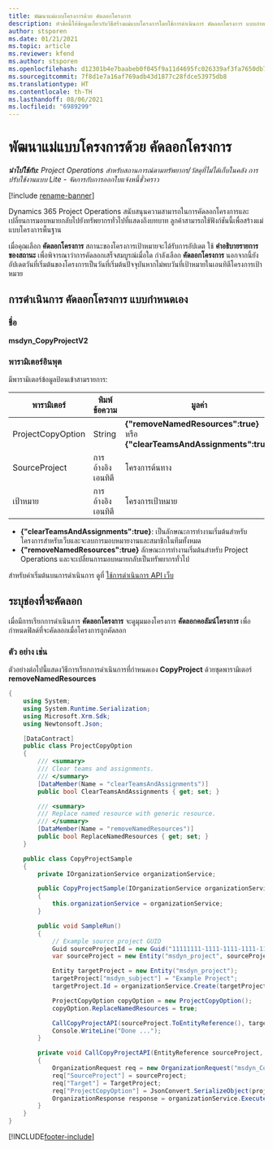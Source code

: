 ```yaml
---
title: พัฒนาแม่แบบโครงการด้วย คัดลอกโครงการ
description: หัวข้อนี้ให้ข้อมูลเกี่ยวกับวิธีสร้างแม่แบบโครงการโดยใช้การดำเนินการ คัดลอกโครงการ แบบกำหนดเอง
author: stsporen
ms.date: 01/21/2021
ms.topic: article
ms.reviewer: kfend
ms.author: stsporen
ms.openlocfilehash: d12301b4e7baabeb0f045f9a11d4695fc026339af3fa7650db7177c495c71e90
ms.sourcegitcommit: 7f8d1e7a16af769adb43d1877c28fdce53975db8
ms.translationtype: HT
ms.contentlocale: th-TH
ms.lasthandoff: 08/06/2021
ms.locfileid: "6989299"
---
```

# <a name="develop-project-templates-with-copy-project"></a>พัฒนาแม่แบบโครงการด้วย คัดลอกโครงการ

_**นำไปใช้กับ:** Project Operations สำหรับสถานการณ์ตามทรัพยากร/วัสดุที่ไม่ได้เก็บในคลัง การปรับใช้งานแบบ Lite - จัดการกับการออกใบแจ้งหนี้ชั่วคราว_

[!include [rename-banner](~/includes/cc-data-platform-banner.md)]

Dynamics 365 Project Operations สนับสนุนความสามารถในการคัดลอกโครงการและเปลี่ยนการมอบหมายกลับไปยังทรัพยากรทั่วไปที่แสดงถึงบทบาท ลูกค้าสามารถใช้ฟังก์ชันนี้เพื่อสร้างแม่แบบโครงการพื้นฐาน

เมื่อคุณเลือก **คัดลอกโครงการ** สถานะของโครงการเป้าหมายจะได้รับการอัปเดต ใช้ **คำอธิบายรายการของสถานะ** เพื่อพิจารณาว่าการคัดลอกเสร็จสมบูรณ์เมื่อใด กำลังเลือก **คัดลอกโครงการ** นอกจากนี้ยังอัปเดตวันที่เริ่มต้นของโครงการเป็นวันที่เริ่มต้นปัจจุบันหากไม่พบวันที่เป้าหมายในเอนทิตีโครงการเป้าหมาย

## <a name="copy-project-custom-action"></a>การดำเนินการ คัดลอกโครงการ แบบกำหนดเอง 

### <a name="name"></a>ชื่อ 

**msdyn_CopyProjectV2**

### <a name="input-parameters"></a>พารามิเตอร์อินพุต
มีพารามิเตอร์ข้อมูลป้อนเข้าสามรายการ:

| พารามิเตอร์          | พิมพ์ข้อความ   | มูลค่า                                                   | 
|--------------------|--------|----------------------------------------------------------|
| ProjectCopyOption  | String | **{"removeNamedResources":true}** หรือ **{"clearTeamsAndAssignments":true}** |
| SourceProject      | การอ้างอิงเอนทิตี | โครงการต้นทาง |
| เป้าหมาย             | การอ้างอิงเอนทิตี | โครงการเป้าหมาย |


- **{"clearTeamsAndAssignments":true}**: เป็นลักษณะการทำงานเริ่มต้นสำหรับโครงการสำหรับเว็บและจะลบการมอบหมายงานและสมาชิกในทีมทั้งหมด
- **{"removeNamedResources":true}** ลักษณะการทำงานเริ่มต้นสำหรับ Project Operations และจะเปลี่ยนการมอบหมายกลับเป็นทรัพยากรทั่วไป

สำหรับค่าเริ่มต้นบนการดำเนินการ ดูที่ [ใช้การดำเนินการ API เว็บ](/powerapps/developer/common-data-service/webapi/use-web-api-actions)

## <a name="specify-fields-to-copy"></a>ระบุช่องที่จะคัดลอก 
เมื่อมีการเรียกการดำเนินการ **คัดลอกโครงการ** จะดูมุมมองโครงการ **คัดลอกคอลัมน์โครงการ** เพื่อกำหนดฟิลด์ที่จะคัดลอกเมื่อโครงการถูกคัดลอก


### <a name="example"></a>ตัว อย่าง เช่น
ตัวอย่างต่อไปนี้แสดงวิธีการเรียกการดำเนินการที่กำหนดเอง **CopyProject** ด้วยชุดพารามิเตอร์ **removeNamedResources**
```C#
{
    using System;
    using System.Runtime.Serialization;
    using Microsoft.Xrm.Sdk;
    using Newtonsoft.Json;

    [DataContract]
    public class ProjectCopyOption
    {
        /// <summary>
        /// Clear teams and assignments.
        /// </summary>
        [DataMember(Name = "clearTeamsAndAssignments")]
        public bool ClearTeamsAndAssignments { get; set; }

        /// <summary>
        /// Replace named resource with generic resource.
        /// </summary>
        [DataMember(Name = "removeNamedResources")]
        public bool ReplaceNamedResources { get; set; }
    }

    public class CopyProjectSample
    {
        private IOrganizationService organizationService;

        public CopyProjectSample(IOrganizationService organizationService)
        {
            this.organizationService = organizationService;
        }

        public void SampleRun()
        {
            // Example source project GUID
            Guid sourceProjectId = new Guid("11111111-1111-1111-1111-111111111111");
            var sourceProject = new Entity("msdyn_project", sourceProjectId);

            Entity targetProject = new Entity("msdyn_project");
            targetProject["msdyn_subject"] = "Example Project";
            targetProject.Id = organizationService.Create(targetProject);

            ProjectCopyOption copyOption = new ProjectCopyOption();
            copyOption.ReplaceNamedResources = true;

            CallCopyProjectAPI(sourceProject.ToEntityReference(), targetProject.ToEntityReference(), copyOption);
            Console.WriteLine("Done ...");
        }

        private void CallCopyProjectAPI(EntityReference sourceProject, EntityReference TargetProject, ProjectCopyOption projectCopyOption)
        {
            OrganizationRequest req = new OrganizationRequest("msdyn_CopyProjectV2");
            req["SourceProject"] = sourceProject;
            req["Target"] = TargetProject;
            req["ProjectCopyOption"] = JsonConvert.SerializeObject(projectCopyOption);
            OrganizationResponse response = organizationService.Execute(req);
        }
    }
}
```


[!INCLUDE[footer-include](../includes/footer-banner.md)]